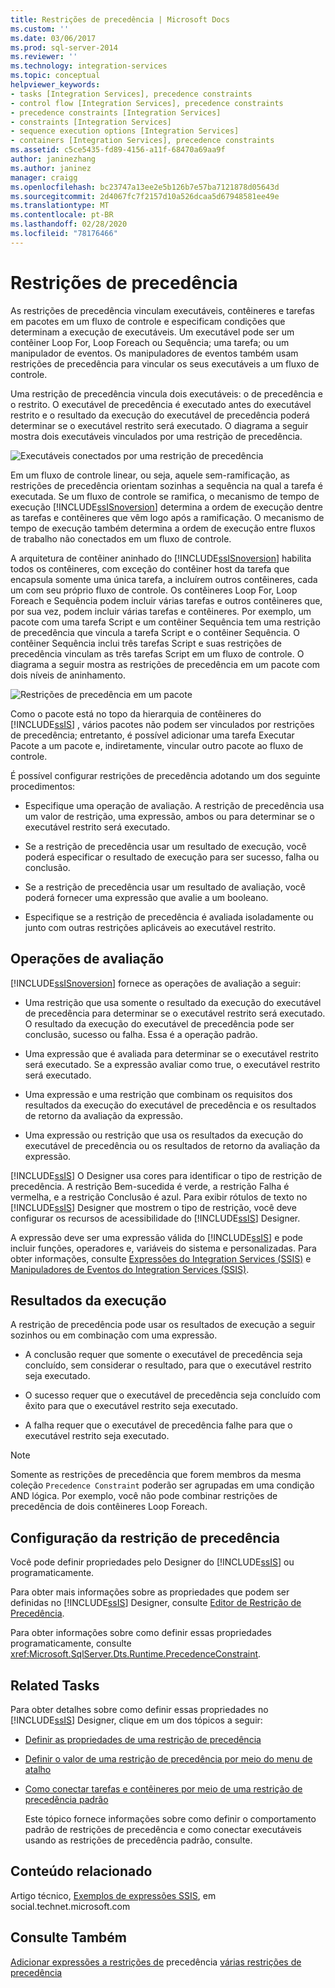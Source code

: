 ```yaml
---
title: Restrições de precedência | Microsoft Docs
ms.custom: ''
ms.date: 03/06/2017
ms.prod: sql-server-2014
ms.reviewer: ''
ms.technology: integration-services
ms.topic: conceptual
helpviewer_keywords:
- tasks [Integration Services], precedence constraints
- control flow [Integration Services], precedence constraints
- precedence constraints [Integration Services]
- constraints [Integration Services]
- sequence execution options [Integration Services]
- containers [Integration Services], precedence constraints
ms.assetid: c5ce5435-fd89-4156-a11f-68470a69aa9f
author: janinezhang
ms.author: janinez
manager: craigg
ms.openlocfilehash: bc23747a13ee2e5b126b7e57ba7121878d05643d
ms.sourcegitcommit: 2d4067fc7f2157d10a526dcaa5d67948581ee49e
ms.translationtype: MT
ms.contentlocale: pt-BR
ms.lasthandoff: 02/28/2020
ms.locfileid: "78176466"
---
```

# <a name="precedence-constraints"></a>Restrições de precedência
  As restrições de precedência vinculam executáveis, contêineres e tarefas em pacotes em um fluxo de controle e especificam condições que determinam a execução de executáveis. Um executável pode ser um contêiner Loop For, Loop Foreach ou Sequência; uma tarefa; ou um manipulador de eventos. Os manipuladores de eventos também usam restrições de precedência para vincular os seus executáveis a um fluxo de controle.

 Uma restrição de precedência vincula dois executáveis: o de precedência e o restrito. O executável de precedência é executado antes do executável restrito e o resultado da execução do executável de precedência poderá determinar se o executável restrito será executado. O diagrama a seguir mostra dois executáveis vinculados por uma restrição de precedência.

 ![Executáveis conectados por uma restrição de precedência](../media/ssis-pcsimple.gif "Executáveis conectados por uma restrição de precedência")

 Em um fluxo de controle linear, ou seja, aquele sem-ramificação, as restrições de precedência orientam sozinhas a sequência na qual a tarefa é executada. Se um fluxo de controle se ramifica, o mecanismo de tempo de execução [!INCLUDE[ssISnoversion](../../../includes/ssisnoversion-md.md)] determina a ordem de execução dentre as tarefas e contêineres que vêm logo após a ramificação. O mecanismo de tempo de execução também determina a ordem de execução entre fluxos de trabalho não conectados em um fluxo de controle.

 A arquitetura de contêiner aninhado do [!INCLUDE[ssISnoversion](../../../includes/ssisnoversion-md.md)] habilita todos os contêineres, com exceção do contêiner host da tarefa que encapsula somente uma única tarefa, a incluírem outros contêineres, cada um com seu próprio fluxo de controle. Os contêineres Loop For, Loop Foreach e Sequência podem incluir várias tarefas e outros contêineres que, por sua vez, podem incluir várias tarefas e contêineres. Por exemplo, um pacote com uma tarefa Script e um contêiner Sequência tem uma restrição de precedência que vincula a tarefa Script e o contêiner Sequência. O contêiner Sequência inclui três tarefas Script e suas restrições de precedência vinculam as três tarefas Script em um fluxo de controle. O diagrama a seguir mostra as restrições de precedência em um pacote com dois níveis de aninhamento.

 ![Restrições de precedência em um pacote](../media/mw-dts-12.gif "Restrições de precedência em um pacote")

 Como o pacote está no topo da hierarquia de contêineres do [!INCLUDE[ssIS](../../../includes/ssis-md.md)] , vários pacotes não podem ser vinculados por restrições de precedência; entretanto, é possível adicionar uma tarefa Executar Pacote a um pacote e, indiretamente, vincular outro pacote ao fluxo de controle.

 É possível configurar restrições de precedência adotando um dos seguinte procedimentos:

-   Especifique uma operação de avaliação. A restrição de precedência usa um valor de restrição, uma expressão, ambos ou para determinar se o executável restrito será executado.

-   Se a restrição de precedência usar um resultado de execução, você poderá especificar o resultado de execução para ser sucesso, falha ou conclusão.

-   Se a restrição de precedência usar um resultado de avaliação, você poderá fornecer uma expressão que avalie a um booleano.

-   Especifique se a restrição de precedência é avaliada isoladamente ou junto com outras restrições aplicáveis ao executável restrito.

## <a name="evaluation-operations"></a>Operações de avaliação
 [!INCLUDE[ssISnoversion](../../../includes/ssisnoversion-md.md)] fornece as operações de avaliação a seguir:

-   Uma restrição que usa somente o resultado da execução do executável de precedência para determinar se o executável restrito será executado. O resultado da execução do executável de precedência pode ser conclusão, sucesso ou falha. Essa é a operação padrão.

-   Uma expressão que é avaliada para determinar se o executável restrito será executado. Se a expressão avaliar como true, o executável restrito será executado.

-   Uma expressão e uma restrição que combinam os requisitos dos resultados da execução do executável de precedência e os resultados de retorno da avaliação da expressão.

-   Uma expressão ou restrição que usa os resultados da execução do executável de precedência ou os resultados de retorno da avaliação da expressão.

 [!INCLUDE[ssIS](../../../includes/ssis-md.md)] O Designer usa cores para identificar o tipo de restrição de precedência. A restrição Bem-sucedida é verde, a restrição Falha é vermelha, e a restrição Conclusão é azul. Para exibir rótulos de texto no [!INCLUDE[ssIS](../../../includes/ssis-md.md)] Designer que mostrem o tipo de restrição, você deve configurar os recursos de acessibilidade do [!INCLUDE[ssIS](../../../includes/ssis-md.md)] Designer.

 A expressão deve ser uma expressão válida do [!INCLUDE[ssIS](../../../includes/ssis-md.md)] e pode incluir funções, operadores e, variáveis do sistema e personalizadas. Para obter informações, consulte [Expressões do Integration Services &#40;SSIS&#41;](../expressions/integration-services-ssis-expressions.md) e [Manipuladores de Eventos do Integration Services &#40;SSIS&#41;](../integration-services-ssis-variables.md).

## <a name="execution-results"></a>Resultados da execução
 A restrição de precedência pode usar os resultados de execução a seguir sozinhos ou em combinação com uma expressão.

-   A conclusão requer que somente o executável de precedência seja concluído, sem considerar o resultado, para que o executável restrito seja executado.

-   O sucesso requer que o executável de precedência seja concluído com êxito para que o executável restrito seja executado.

-   A falha requer que o executável de precedência falhe para que o executável restrito seja executado.

> [!NOTE]
>  Somente as restrições de precedência que forem membros da mesma coleção `Precedence Constraint` poderão ser agrupadas em uma condição AND lógica. Por exemplo, você não pode combinar restrições de precedência de dois contêineres Loop Foreach.

## <a name="configuration-of-the-precedence-constraint"></a>Configuração da restrição de precedência
 Você pode definir propriedades pelo Designer do [!INCLUDE[ssIS](../../../includes/ssis-md.md)] ou programaticamente.

 Para obter mais informações sobre as propriedades que podem ser definidas no [!INCLUDE[ssIS](../../../includes/ssis-md.md)] Designer, consulte [Editor de Restrição de Precedência](../precedence-constraint-editor.md).

 Para obter informações sobre como definir essas propriedades programaticamente, consulte <xref:Microsoft.SqlServer.Dts.Runtime.PrecedenceConstraint>.

## <a name="related-tasks"></a>Related Tasks
 Para obter detalhes sobre como definir essas propriedades no [!INCLUDE[ssIS](../../../includes/ssis-md.md)] Designer, clique em um dos tópicos a seguir:

-   [Definir as propriedades de uma restrição de precedência](../set-the-properties-of-a-precedence-constraint.md)

-   [Definir o valor de uma restrição de precedência por meio do menu de atalho](../set-the-value-of-a-precedence-constraint-by-using-the-shortcut-menu.md)

-   [Como conectar tarefas e contêineres por meio de uma restrição de precedência padrão](../connect-tasks-and-containers-by-using-a-default-precedence-constraint.md)

     Este tópico fornece informações sobre como definir o comportamento padrão de restrições de precedência e como conectar executáveis usando as restrições de precedência padrão, consulte.

## <a name="related-content"></a>Conteúdo relacionado
 Artigo técnico, [Exemplos de expressões SSIS](https://go.microsoft.com/fwlink/?LinkId=220761), em social.technet.microsoft.com

## <a name="see-also"></a>Consulte Também
 [Adicionar expressões a restrições de](../add-expressions-to-precedence-constraints.md) precedência [várias restrições de precedência](../multiple-precedence-constraints.md)


